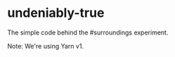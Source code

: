 # undeniably-true

The simple code behind the #surroundings experiment.

Note: We're using Yarn v1.
